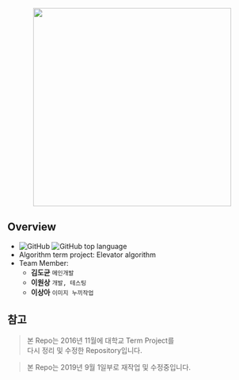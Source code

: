 <p align="center">
 
 <img src="https://github.com/DokySp/GC162AL-Elevator-Algorithm/blob/master/documents/bg.png" width="400px">

</p>

## Overview
 - ![GitHub](https://img.shields.io/github/license/DokySp/GC162AL-Elevator-Algorithm) ![GitHub top language](https://img.shields.io/github/languages/top/dokysp/GC162AL-Elevator-Algorithm)
 - Algorithm term project: Elevator algorithm
 - Team Member:
   - **김도균** `메인개발`
   - **이원상** `개발, 테스팅`
   - **이상아** `이미지 누끼작업`

## 참고
> 본 Repo는 2016년 11월에 대학교 Term Project를<br>다시 정리 및 수정한 Repository입니다.

> 본 Repo는 2019년 9월 1일부로 재작업 및 수정중입니다.
